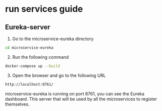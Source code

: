 # run services guide
## Eureka-server
1. Go to the microservice-eureka directory
```bash
cd microservice-eureka
```
2. Run the following command
```bash
docker-compose up --build
```
3. Open the browser and go to the following URL
```bash
http://localhost:8761/
```
microservice-eureka is running on port 8761, you can see the Eureka dashboard.
This server that will be used by all the microservices to register themselves.
